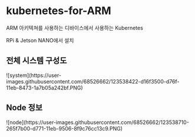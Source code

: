 # kubernetes-for-ARM

ARM 아키텍쳐를 사용하는 디바이스에서 사용하는 Kubernetes

RPi & Jetson NANO에서 설치

<h2>전체 시스템 구성도</h2>
![system](https://user-images.githubusercontent.com/68526662/123538422-d16f3500-d76f-11eb-8473-1a7b05a242bf.PNG)

<h2>Node 정보</h2>
![node](https://user-images.githubusercontent.com/68526662/123538710-265f7b00-d771-11eb-9506-8f9c76cc13c9.PNG)
